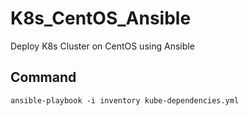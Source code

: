 # K8s_CentOS_Ansible
Deploy K8s Cluster on CentOS using Ansible

## Command
`ansible-playbook -i inventory kube-dependencies.yml`
